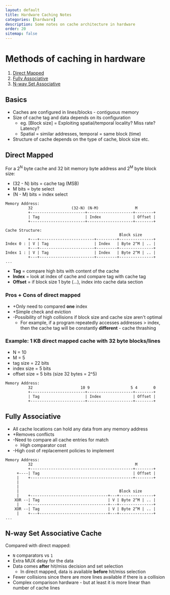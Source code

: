 ```yaml
---
layout: default
title: Hardware Caching Notes
categories: [hardware]
description: Some notes on cache architecture in hardware
order: 20
sitemap: false
---
```


# Methods of caching in hardware

1. [Direct Mapped](#direct-mapped)
2. [Fully Associative](#fully-associative)
3. [N-way Set Associative](#n-way-set-associative-cache)

## Basics

* Caches are configured in lines/blocks - contiguous memory
* Size of cache tag and data depends on its configuration
  * eg. [Block size] = Exploiting spatial/temporal locality? Miss rate? Latency?
  * Spatial = similar addresses, temporal = same block (time)
* Structure of cache depends on the type of cache, block size etc.

## Direct Mapped

For a 2<sup>N</sup> byte cache and 32 bit memory byte address and 2<sup>M</sup> byte block size:

* (32 - N) bits = cache tag (MSB)
* M bits = byte select
* (N - M) bits = index select

```text
Memory Address:
          32                 (32-N) (N-M)                M
          +------------------------+--------------------+--------+
          | Tag                    | Index              | Offset |
          +------------------------+--------------------+--------+

Cache Structure:
                                                  Block size
          +---+------------------------+---------+---------------+
Index 0 : | V | Tag                    | Index   | Byte 2^M | .. |
          +---+------------------------+---------+---------------+
Index 1 : | V | Tag                    | Index   | Byte 2^M | .. |
          +---+------------------------+---------+---------------+
...
```

* **Tag** = compare high bits with content of the cache
* **Index** = look at index of cache and compare tag with cache tag
* **Offset** = if block size  1 byte (...), index into cache data section

### Pros + Cons of direct mapped

* +Only need to compared **one** index
* +Simple check and eviction
* -Possibility of high collisions if block size and cache size aren't optimal
  * For example, if a program repeatedly accesses addresses > index, then the cache tag will be constantly **different** - cache thrashing

### Example: 1 KB direct mapped cache with 32 byte blocks/lines

* N = 10
* M = 5
* tag size = 22 bits
* index size =  5 bits
* offset size = 5 bits (size 32 bytes = 2^5)

```text
Memory Address:
          32                     10 9                  5 4       0
          +------------------------+--------------------+--------+
          | Tag                    | Index              | Offset |
          +------------------------+--------------------+--------+
```

## Fully Associative

* All cache locations can hold any data from any memory address
* +Removes conflicts
* -Need to compare all cache entries for match
  * High comparator cost
* -High cost of replacement policies to implement

```text
Memory Address:
          32                                             M
          +---------------------------------------------+--------+
     +----| Tag                                         | Offset |
     |    +---------------------------------------------+--------+
     |
     |
     |                                            Block size
     |    +----------------------------------+---+---------------+
    XOR --| Tag                              | V | Byte 2^M | .. |
     |    +----------------------------------+---+---------------+
    XOR --| Tag                              | V | Byte 2^M | .. |
     |    +---+------------------------------+---+---------------+
...
```

## N-way Set Associative Cache

Compared with direct mapped:

* `N` comparators vs `1`
* Extra MUX delay for the data
* Data comes **after** hit/miss decision and set selection
  * In direct mapped, data is available **before** hit/miss selection
* Fewer collisions since there are more lines available if there is a collision
* Complex comparison hardware - but at least it is more linear than number of cache lines